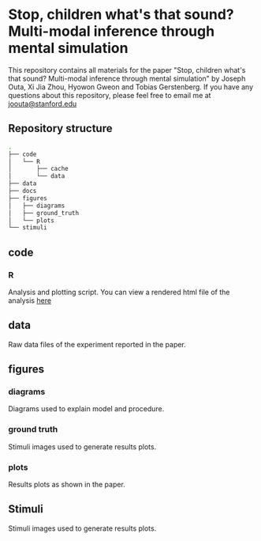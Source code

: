 # Stop, children what's that sound? Multi-modal inference through mental simulation
This repository contains all materials for the paper "Stop, children what's that sound? Multi-modal inference through mental simulation" by Joseph Outa, Xi Jia Zhou, Hyowon Gweon and Tobias Gerstenberg. If you have any questions about this repository, please feel free to email me at [joouta@stanford.edu](mailto:joouta@stanford.edu)

## Repository structure
```bash
.
├── code
│   └── R
│       ├── cache
│       └── data
├── data
├── docs
├── figures
│   ├── diagrams
│   ├── ground_truth
│   └── plots
└── stimuli
```

## code

### R

Analysis and plotting script. You can view a rendered html file of the analysis [here](https://cicl-stanford.github.io/whats-that-sound/)

## data

Raw data files of the experiment reported in the paper.

## figures

### diagrams

Diagrams used to explain model and procedure.

### ground truth

Stimuli images used to generate results plots.

### plots

Results plots as shown in the paper.

## Stimuli

Stimuli images used to generate results plots.



